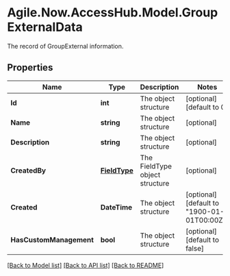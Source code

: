 # Agile.Now.AccessHub.Model.GroupExternalData
The record of GroupExternal information.

## Properties

Name | Type | Description | Notes
------------ | ------------- | ------------- | -------------
**Id** | **int** | The  object structure | [optional] [default to 0]
**Name** | **string** | The  object structure | [optional] 
**Description** | **string** | The  object structure | [optional] 
**CreatedBy** | [**FieldType**](FieldType.md) | The FieldType object structure | [optional] 
**Created** | **DateTime** | The  object structure | [optional] [default to "1900-01-01T00:00Z"]
**HasCustomManagement** | **bool** | The  object structure | [optional] [default to false]

[[Back to Model list]](../../README.md#documentation-for-models) [[Back to API list]](../../README.md#documentation-for-api-endpoints) [[Back to README]](../../README.md)

